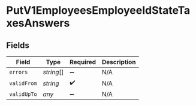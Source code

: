 # PutV1EmployeesEmployeeIdStateTaxesAnswers


## Fields

| Field              | Type               | Required           | Description        |
| ------------------ | ------------------ | ------------------ | ------------------ |
| `errors`           | *string*[]         | :heavy_minus_sign: | N/A                |
| `validFrom`        | *string*           | :heavy_check_mark: | N/A                |
| `validUpTo`        | *any*              | :heavy_minus_sign: | N/A                |